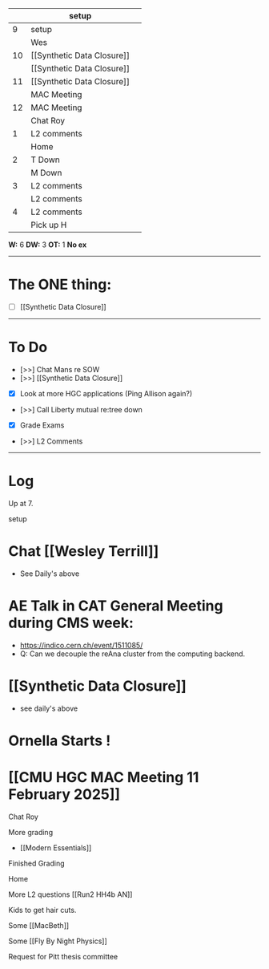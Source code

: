 
|     | setup                      |     |
| --- | -------------------------- | --- |
| 9   | setup                      |     |
|     | Wes                        |     |
| 10  | [[Synthetic Data Closure]] |     |
|     | [[Synthetic Data Closure]] |     |
| 11  | [[Synthetic Data Closure]] |     |
|     | MAC Meeting                |     |
| 12  | MAC Meeting                |     |
|     | Chat Roy                   |     |
| 1   | L2 comments                |     |
|     | Home                       |     |
| 2   | T Down                     |     |
|     | M Down                     |     |
| 3   | L2 comments                |     |
|     | L2 comments                |     |
| 4   | L2 comments                |     |
|     | Pick up H                  |     |

**W:** 6 
**DW:** 3
**OT:** 1
**No ex**

---
# The ONE thing: 
- [ ] [[Synthetic Data Closure]]

---
# To Do

- [>>] Chat Mans re SOW
- [>>]  [[Synthetic Data Closure]]
- [x] Look at more HGC applications (Ping Allison again?)
- [>>] Call Liberty mutual re:tree down
- [x] Grade Exams
- [>>] L2 Comments

---

# Log

Up at 7. 

setup

# Chat [[Wesley Terrill]]
- See Daily's above


# AE Talk in CAT General Meeting during CMS week:
- https://indico.cern.ch/event/1511085/
- Q: Can we decouple the reAna cluster from the computing backend.


# [[Synthetic Data Closure]]
- see daily's above

# Ornella Starts !


# [[CMU HGC MAC Meeting 11 February 2025]]


Chat Roy 

More grading 
- [[Modern Essentials]]

Finished Grading

Home

More L2 questions [[Run2 HH4b AN]]

Kids to get hair cuts. 

Some [[MacBeth]]

Some [[Fly By Night Physics]]

Request for Pitt thesis committee 